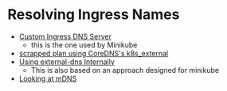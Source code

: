 # Resolving Ingress Names

- [Custom Ingress DNS Server](sspt5-0dztv-42a3t-9hx3y-t7708)
  - this is the one used by Minikube
- [scrapped plan using CoreDNS's k8s_external](ys7kj-hzhct-mkawp-2bvnw-s1g8c)
- [Using external-dns Internally](a0kvx-qz8wp-80arz-y9h2j-bh6rj)
  - This is also based on an approach designed for minikube
- [Looking at mDNS](g8t4j-w7e5t-0g9rc-6h9p6-4y3wn)
